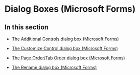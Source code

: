 
# Dialog Boxes (Microsoft Forms)

## In this section


- [The Additional Controls dialog box (Microsoft Forms)](e674802f-88ad-9406-3a06-485d023585d1.md)
    
- [The Customize Control dialog box (Microsoft Forms)](7a02d644-1653-d212-9303-e67fd61ef25e.md)
    
- [The Page Order/Tab Order dialog box (Microsoft Forms)](f9a1b9d0-f17c-717b-5cfc-27ccb068e715.md)
    
- [The Rename dialog box (Microsoft Forms)](cd89f6f0-0566-ce85-9774-3eb9a3795403.md)
    
